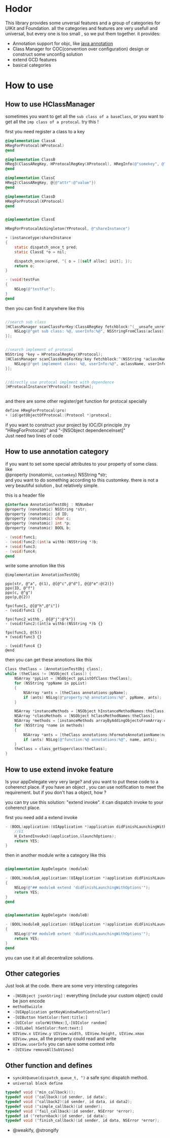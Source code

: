 # Hodor

This library provides some unversal features and a group of categories for UIKit and Foundation. all the categories and features are very usefull and universal, but every one is too small , so we put them together.
it provides:  
* Annotation support for objc, like [java annotation](https://en.wikipedia.org/wiki/Java_annotation)  
* Class Manager for COC(convention over configuration) design or construct some unconfig solution  
* extend GCD features  
* basical categories 

# How to use
## How to use HClassManager

sometimes you want to get all the `sub class of a baseClass`, or you want to get all the `imp class of a protocal`. try this !

first you need register a class to a key

```objective-c   
@implementation ClassA
HRegForProtocal(WProtocal)
@end

@implementation ClassB
HReg3(ClassARegKey, HProtocalRegKey(XProtocol), HRegInfo(@"somekey", @"userinfo"))
@end

@implementation ClassC
HReg2(ClassARegKey, @{@"attr":@"value"})
@end

@implementation ClassD
HRegForProtocal(XProtocol)
@end


@implementation ClassE

HRegForProtocalAsSingleton(YProtocol, @"shareInstance")

+ (instancetype)shareInstance
{
    static dispatch_once_t pred;
    static ClassE *o = nil;

    dispatch_once(&pred, ^{ o = [[self alloc] init]; });
    return o;
}

- (void)testFun
{
    NSLog(@"testFun");
}
@end

```

then you can find it anywhere like this  
```objective-c  

//search sub class
[HClassManager scanClassForKey:ClassARegKey fetchblock:^(__unsafe_unretained Class aclass, id userInfo) {
    NSLog(@"get sub class: %@, userInfo:%@", NSStringFromClass(aclass), userInfo);
}];


//search implement of protocal
NSString *key = HProtocalRegKey(XProtocol);
[HClassManager scanClassNameForKey:key fetchblock:^(NSString *aclassName, id userInfo) {
    NSLog(@"get implement class: %@, userInfo:%@", aclassName, userInfo);
}];


//directly use protocal implment with dependence
[HProtocalInstance(YProtocol) testFun];
	
```
and there are some other register/get function for protocal specially
```objective-c  
define HRegForProtocal(pro)
+ (id)getObjectOfProtocal:(Protocol *)protocal;
```
if you want to construct your project by IOC/DI principle ,try "HRegForProtocal()" and "-[NSObject dependenceInset]"  
Just need two lines of code  

## How to use annotation category
if you want to set some special attributes to your property of some class. like  
@property (nonatomic, `customkey`) NSString *str;  
and you want to do something according to this customkey.
there is not a very beautiful solution , but relatively simple.

this is a header file
```objective-c   
@interface AnnotationTestObj : NSNumber
@property (nonatomic) NSString *str;
@property (nonatomic) id ID;
@property (nonatomic) char c;
@property (nonatomic) int *p;
@property (nonatomic) BOOL b;

- (void)func1;
- (void)func2:(int)a withb:(NSString *)b;
+ (void)func3;
- (void)func4;
@end

```
write some annotion like this
```
@implementation AnnotationTestObj

ppx(str, @"a", @(1), @[@"c",@"d"], @{@"e":@(2)})
ppx(ID, @"f")
ppx(c, @"g")
ppx(p,@(2))

fpx(func1, @[@"h",@"i"])
- (void)func1 {}

fpx(func2_withb_, @{@"j":@"k"})
- (void)func2:(int)a withb:(NSString *)b {}

fpx(func3, @(5))
+ (void)func3 {}

- (void)func4 {}
@end
```

then you can get these annotions like this

```objective-c 
Class theClass = [AnnotationTestObj class];
while (theClass != [NSObject class]) {
    NSArray *ppList = [NSObject ppListOfClass:theClass];
    for (NSString *ppName in ppList)
    {
        NSArray *ants = [theClass annotations:ppName];
        if (ants) NSLog(@"property:%@ annotations:%@", ppName, ants);
    }

    NSArray *instanceMethods = [NSObject hInstanceMethodNames:theClass];
    NSArray *classMethods = [NSObject hClassMethodNames:theClass];
    NSArray *methods = [instanceMethods arrayByAddingObjectsFromArray:classMethods];
    for (NSString *name in methods)
    {
        NSArray *ants = [theClass annotations:hFormateAnnotationName(name)];
        if (ants) NSLog(@"function:%@ annotations:%@", name, ants);
    }
    theClass = class_getSuperclass(theClass);
}
```

## How to use extend invoke feature
Is your appDelegate very very large? and you want to put these code to a coherenct place. if you have an object , you can use notification to meet the requirement. but if you don't has a object, how ?

you can try use this solution: "extend invoke". it can dispatch invoke to your coherenct place.

first you need add a extend invoke

```objective-c
- (BOOL)application:(UIApplication *)application didFinishLaunchingWithOptions:(NSDictionary *)launchOptions {
    //EI
    H_ExtendInvoke3(&application,&launchOptions);
    return YES;
}

```


then in another module write a category like this
```objective-c

@implementation AppDelegate (moduleA)

- (BOOL)moduleA_application:(UIApplication *)application didFinishLaunchingWithOptions:(NSDictionary *)launchOptions
{
    NSLog(@"## moduleA extend 'didFinishLaunchingWithOptions'");
    return YES;
}
@end


@implementation AppDelegate (moduleB)

- (BOOL)moduleB_application:(UIApplication *)application didFinishLaunchingWithOptions:(NSDictionary *)launchOptions
{
    NSLog(@"## moduleB extent 'didFinishLaunchingWithOptions'");
    return YES;
}
@end

```
you can use it at all decentralize solutions.

## Other categories

Just look at the code. there are some very intersting categories
* `-[NSObject jsonString]` : everything (include your custom object) could be json encode  
* `methodSwizzle`  
* `-[UIApplication getKeyWindowRootController]`  
* `-[UIButton hSetColor:font:title:]`  
* `-[UIColor colorWithHex:]`,`-[UIColor random]`  
* `-[UILabel hSetColor:font:text:]`   
* `UIView.x UIView.y UIView.width, UIView.height, UIView.xmax UIView.ymax`, all the property could read and write  
* `UIView.userInfo` you can save some context info
* `-[UIView removeAllSubViews]`

## Other function and defines
* `syncAtQueue(dispatch_queue_t, ^)` a safe sync dispatch method. 
* `universal block define`
```objective-c
typedef void (^min_callback)();
typedef void (^callback)(id sender, id data);
typedef void (^callback2)(id sender, id data, id data2);
typedef void (^simple_callback)(id sender);
typedef void (^fail_callback)(id sender, NSError *error);
typedef id (^returnback)(id sender, id data);
typedef void (^finish_callback)(id sender, id data, NSError *error);
```
* @weakify, @strongify
